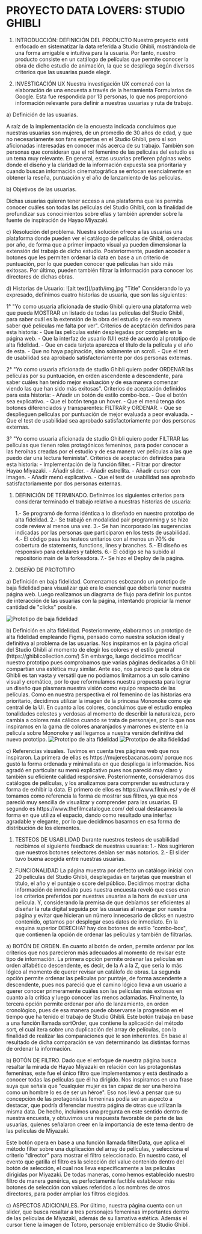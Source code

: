 <h1>PROYECTO DATA LOVERS: STUDIO GHIBLI</h1>

<ol>
<li><p>INTRODUCCIÓN: DEFINICIÓN DEL PRODUCTO
Nuestro proyecto está enfocado en sistematizar la data referida a Studio Ghibli, mostrándola de 
una forma amigable e intuitiva para la usuaria. Por tanto, nuestro producto consiste en un catálogo 
de películas que permite conocer la obra de dicho estudio de animación, la que se despliega según 
diversos criterios que las usuarias puede elegir.</p></li>
<li><p>INVESTIGACIÓN UX
Nuestra investigación UX comenzó con la elaboración de una encuesta a través de la herramienta 
Formularios de Google. Esta fue respondida por 13 personas, lo que nos proporcionó información 
relevante para definir a nuestras usuarias y ruta de trabajo.</p></li>
</ol>

<p>a) Definición de las usuarias.</p>

<p>A raíz de la implementación de la encuesta indicada concluimos que nuestras usuarias son mujeres, 
de un promedio de 30 años de edad, y que no necesariamente son fans expertas en el Studio Ghibli, 
pero sí son aficionadas interesadas en conocer más acerca de su trabajo. También son personas que 
consideran que el rol femenino de las películas del estudio es un tema muy relevante. En general, 
estas usuarias prefieren páginas webs donde el diseño y la claridad de la información expuesta sea 
prioritaria y cuando buscan información cinematográfica se enfocan esencialmente en obtener la 
reseña, puntuación y el año de lanzamiento de las películas.</p>

<p>b) Objetivos de las usuarias. </p>

<p>Dichas usuarias quieren tener acceso a una plataforma que les permita conocer cuáles son todas las 
películas del Studio Ghibli, con la finalidad de profundizar sus conocimientos sobre ellas y también 
aprender sobre la fuente de inspiración de Hayao Miyazaki.</p>

<p>c) Resolución del problema. Nuestra solución ofrece a las usuarias una plataforma donde pueden ver 
el catálogo de películas de Ghibli, ordenadas por año, de forma que a primer impacto visual ya pueden 
dimensionar la extensión del trabajo de dicho estudio. Posteriormente, pueden acceder a botones que 
les permiten ordenar la data en base a un criterio de puntuación, por lo que pueden conocer qué 
películas han sido más exitosas. Por último, pueden también filtrar la información para conocer los 
directores de dichas obras.</p>

<p>d) Historias de Usuario: ![alt text](/path/img.jpg "Title" 
Considerando lo ya expresado, definimos cuatro historias de usuaria, que son las siguientes:</p>

<p>1° "Yo como usuaria aficionada de studio Ghibli quiero una plataforma web que pueda MOSTRAR un 
listado de todas las películas del Studio Ghibli, para saber cuál es la extensión de la obra del 
estudio y de esa manera saber qué películas me falta por ver". 
Criterios de aceptación definidos para esta historia:
- Que las películas estén desplegadas por completo en la página web.
- Que la interfaz de usuario (UI) esté de acuerdo al prototipo de alta fidelidad.
- Que en cada tarjeta aparezca el título de la película y el año de esta.
- Que no haya paginación, sino solamente un scroll.
- Que el test de usabilidad sea aprobado satisfactoriamente por dos personas externas.</p>

<p>2° "Yo como usuaria aficionada de studio Ghibli quiero poder ORDENAR las películas por su puntuación,
en orden ascendente a descendente, para saber cuáles han tenido mejor evaluación y de esa manera 
comenzar viendo las que han sido más exitosas". 
Criterios de aceptación definidos para esta historia:
- Añadir un botón de estilo combo-box.
- Que el botón sea explicativo.
- Que el botón tenga un hover.
- Que el menú tenga dos botones diferenciados y transparentes: FILTRAR y ORDENAR.
- Que se desplieguen películas por puntuación de mejor evaluada a peor evaluada.
- Que el test de usabilidad sea aprobado satisfactoriamente por dos personas externas.</p>

<p>3° "Yo como usuaria aficionada de studio Ghibli quiero poder FILTRAR las películas que tienen roles 
protagónicos femeninos, para poder conocer a las heroínas creadas por el estudio y de esa manera 
ver películas a las que puedo dar una lectura feminista". 
Criterios de aceptación definidos para esta historia:
- Implementación de la función filter.
- Filtrar por director Hayao Miyazaki.
- Añadir slider.
- Añadir estrellita.
- Añadir cursor con imagen.
- Añadir menú explicativo.
- Que el test de usabilidad sea aprobado satisfactoriamente por dos personas externas.</p>

<ol>
<li><p>DEFINICIÓN DE TERMINADO.
Definimos los siguientes criterios para considerar terminado el trabajo relativo a nuestras historias
de usuaria:</p>

<p>1.- Se programó de forma idéntica a lo diseñado en nuestro prototipo de alta fidelidad.
2.- Se trabajó en modalidad pair programming y se hizo code review al menos una vez.
3.- Se han incorporado las sugerencias indicadas por las personas que participaron en los tests de usabilidad.
4.- El código pasa los testeos unitarios con al menos un 70% de cobertura de statements, 
functions, lines y branches.
5.- El diseño es responsivo para celulares y tablets.
6.- El código se ha subido al repositorio main de la forkeadora.
7.- Se hizo el Deploy de la página.</p></li>
<li><p>DISEÑO DE PROTOTIPO</p></li>
</ol>

<p>a) Definición en baja fidelidad. 
Comenzamos esbozando un prototipo de baja fidelidad para visualizar qué era lo esencial que debería 
tener nuestra página web. Luego realizamos un diagrama de flujo para definir los puntos de interacción 
de las usuarias con la página, intentando propiciar la menor cantidad de "clicks" posible.

<img src="/src/imágenes/Prototipo.png" alt="Prototipo de baja fidelidad" title="Prototipo de baja fidelidad" /></p>

<p>b) Definición en alta fidelidad. Posteriormente, elaboramos un prototipo de alta fidelidad empleando 
Figma, pensado como nuestra solución ideal y definitiva al problema de las usuarias. Nos inspiramos 
en la página oficial del Studio Ghibli al momento de elegir los colores y el estilo general 
(https://ghiblicollection.com/) Sin embargo, luego decidimos modificar nuestro prototipo pues 
comprobamos que varias páginas dedicadas a Ghibli compartían una estética muy similar. Ante eso, 
nos pareció que la obra de Ghibli es tan vasta y versátil que no podíamos limitarnos a un solo 
camino visual y cromático, por lo que reformulamos nuestra propuesta para lograr un diseño que 
plasmara nuestra visión como equipo respecto de las películas. Como en nuestra perspectiva el rol 
femenino de las historias era prioritario, decidimos utilizar la imagen de la princesa Mononoke 
como eje central de la UI. En cuanto a los colores, concluimos que el estudio emplea tonalidades 
celestes y verdosas al momento de describir la naturaleza, pero cambia a colores más cálidos cuando 
se trata de personajes, por lo que nos inspiramos en la gama de colores anaranjados y marrones 
existente en la película sobre Mononoke y así llegamos a nuestra versión definitiva del nuevo 
prototipo.

<img src="/src/imágenes/PrototipoI.png" alt="Prototipo de alta fidelidad" title="Prototipo de alta fidelidad" />
<img src="/src/imágenes/PrototipoII.png" alt="Prototipo de alta fidelidad" title="Prototipo de alta fidelidad" /></p>

<p>c) Referencias visuales. 
Tuvimos en cuenta tres páginas web que nos inspiraron. La primera de ellas es 
https://mujeresbacanas.com/ porque nos gustó la forma ordenada y minimalista en que despliega 
la información. Nos agradó en particular su menú explicativo pues nos pareció muy claro y también 
su eficiente calidad responsive. Posteriormente, consideramos dos catálogos de películas, y los 
analizamos para comprender su estructura y forma de exhibir la data. El primero de ellos es 
https://www.filmin.es/ y de él tomamos como referencia la forma de mostrar sus filtros, ya que 
nos pareció muy sencilla de visualizar y comprender para las usuarias. El segundo es 
https://www.thefilmcatalogue.com/ del cual destacamos la forma en que utiliza el espacio, dando 
como resultado una interfaz agradable y elegante, por lo que decidimos basarnos en esa forma de 
distribución de los elementos.</p>

<ol>
<li><p>TESTEOS DE USABILIDAD
Durante nuestros testeos de usabilidad recibimos el siguiente feedback de nuestras usuarias:
1.- Nos sugirieron que nuestros botones selectores debían ser más notorios.
2.- El slider tuvo buena acogida entre nuestras usuarias.</p></li>
<li><p>FUNCIONALIDAD
La página muestra por defecto un catálogo inicial con 20 películas del Studio Ghibli, desplegadas 
en tarjetas que muestran el título, el año y el puntaje o score del público. Decidimos mostrar
dicha información de inmediato pues nuestra encuesta reveló que esos eran los criterios preferidos
por nuestras usuarias a la hora de evaluar una película. Y, considerando la premisa de que debíamos
ser eficientes al diseñar la ruta digital seguida por las usuarias al navegar por nuestra página
y evitar que hicieran un número innecesario de clicks en nuestro contenido, optamos por desplegar 
esos datos de inmediato.
En la esquina superior DERECHA? hay dos botones de estilo "combo-box", que contienen la opción
de ordenar las películas y también de filtrarlas. </p></li>
</ol>

<p>a) BOTÓN DE ORDEN.
En cuanto al botón de orden, permite ordenar por los criterios que nos parecieron más adecuados
al momento de revisar este tipo de información. La primera opción permite ordenar las películas en orden alfabético descendente, es decir, de la A a la Z, que sería lo más lógico al momento de querer
revisar un catálofo de obras. 
La segunda opción permite ordenar las películas por puntaje, de forma ascendente a descendente, 
pues nos pareció que el camino lógico lleva a un usuario a querer conocer primeramente cuáles
son las películas más exitosas en cuanto a la crítica y luego conocer las menos aclamadas.
Finalmente, la tercera opción permite ordenar por año de lanzamiento, en orden cronológico, pues
de esa manera puede observarse la progresión en el tiempo que ha tenido el trabajo de Studio Ghibli. 
Este botón trabaja en base a una función llamada sortOrder, que contiene la aplicación del método
sort, el cual itera sobre una duplicación del array de películas, con la finalidad de realizar
las comparaciones que le son inherentes. En base al resultado de dicha comparación se van determinando las distintas formas de ordenar la información. </p>

<p>b) BOTÓN DE FILTRO.
Dado que el enfoque de nuestra página busca resaltar la mirada de Hayao Miyazaki en relación con 
las protagonistas femeninas, este fue el único filtro que implementamos y está destinado a conocer
todas las películas que él ha dirigido. Nos inspiramos en una frase suya que señala que "cualquier
mujer es tan capaz de ser una heroína como un hombre lo es de ser un héroe". Eso nos llevó a pensar
que su concepción de las protagonistas femeninas podía ser un aspecto a destacar, que podría
diferenciar nuestra página de otras que utilizan la misma data. De hecho, incluimos una pregunta en
este sentido dentro de nuestra encuesta, y obtuvimos una respuesta favorable de parte de las usuarias, quienes señalaron creer en la importancia de este tema dentro de las películas de Miyazaki.</p>

<p>Este botón opera en base a una función llamada filterData, que aplica el método filter sobre una 
duplicación del array de películas, y selecciona el criterio "director" para mostrar el filtro 
seleccionado. En nuestro caso, el evento que gatilla el filtro es la selección del value contenido 
dentro del botón de selección, el cual nos lleva específicamente a las películas dirigidas por Miyazaki. 
De todas maneras, como hemos establecido nuestro filtro de manera genérica, es perfectamente 
factible establecer más botones de selección con values referidos a los nombres de otros directores, 
para poder ampliar los filtros elegidos. </p>

<p>c) ASPECTOS ADICIONALES.
Por último, nuestra página cuenta con un slider, que busca resaltar a tres personajes femeninas 
importantes dentro de las películas de Miyazaki, además de su llamativa estética. 
Además el cursor tiene la imagen de Totoro, personaje emblemático de Studio Ghibli. </p>
